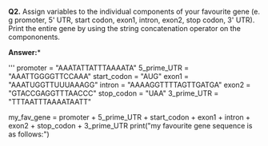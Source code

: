**Q2.** Assign variables to the individual components of your favourite gene (e. g promoter, 5' UTR, start codon, exon1, intron, exon2, stop codon, 3' UTR). Print the entire gene by using the string concatenation operator on the compononents. 

**Answer:***

'''
promoter = "AAATATTATTTAAAATA"
5_prime_UTR = "AAATTGGGGTTCCAAA"
start_codon = "AUG"
exon1 = "AAATUGGTTUUUAAAGG"
intron = "AAAAGGTTTTAGTTGATGA"
exon2 = "GTACCGAGGTTTAACCC"
stop_codon = "UAA"
3_prime_UTR = "TTTAATTTAAAATAATT"

my_fav_gene = promoter + 5_prime_UTR + start_codon + exon1 + intron + exon2 + stop_codon + 3_prime_UTR
print("my favourite gene sequence is as follows:")

